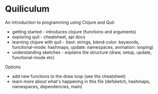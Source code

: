 # Quiliculum

An introduction to programming using Clojure and Quil.

- getting started - introduces clojure (functions and arguments)
- exploring quil - cheatsheet, api docs
- learning clojure with quil - (text: strings, blend-color: keywords, functional-mode: hashmaps, update: namespaces, animation: looping)
- understanding sketches - explains the structure (draw, setup, update, functional-mode etc)



Options
- add new functions to the draw loop (see the cheatsheet)
- learn more about what's happening in this file (defsketch, hashmaps, namespaces, dependencies, main)